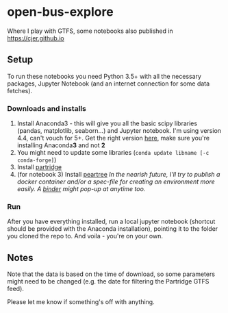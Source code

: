 # open-bus-explore
Where I play with GTFS, some notebooks also published in https://cjer.github.io

## Setup
To run these notebooks you need Python 3.5+ with all the necessary packages, Jupyter Notebook (and an internet connection for some data fetches).

### Downloads and installs
1. Install Anaconda3 - this will give you all the basic scipy libraries (pandas, matplotlib, seaborn...) and Jupyter notebook. I'm using version 4.4, can't vouch for 5+. Get the right version [here](https://repo.continuum.io/archive/), make sure you're installing Anaconda**3** and not **2**
2. You might need to update some libraries (`conda update libname [-c conda-forge]`)
3. Install [partridge](https://github.com/remix/partridge)
4. (for notebook 3) Install [peartree](https://github.com/kuanb/peartree)
*In the nearish future, I'll try to publish a docker container and/or a spec-file for creating an environment more easily. A [binder](https://mybinder.org/) might pop-up at anytime too.*

### Run
After you have everything installed, run a local jupyter notebook (shortcut should be provided with the Anaconda installation), pointing it to the folder you cloned the repo to. And voila - you're on your own. 

## Notes
Note that the data is based on the time of download, so some parameters might need to be changed (e.g. the date for filtering the Partridge GTFS feed).


Please let me know if something's off with anything.


